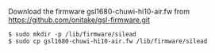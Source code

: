 
Download the firmware gsl1680-chuwi-hi10-air.fw from
https://github.com/onitake/gsl-firmware.git

````
$ sudo mkdir -p /lib/firmware/silead
$ sudo cp gsl1680-chuwi-hi10-air.fw /lib/firmware/silead
````

